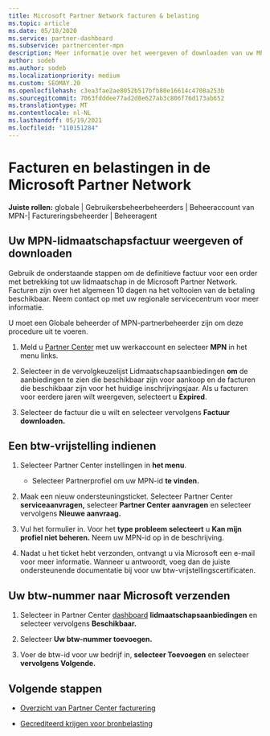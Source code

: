 ```yaml
---
title: Microsoft Partner Network facturen & belasting
ms.topic: article
ms.date: 05/18/2020
ms.service: partner-dashboard
ms.subservice: partnercenter-mpn
description: Meer informatie over het weergeven of downloaden van uw MPN-lidmaatschapsfactuur, het indienen voor btw-vrijstelling en het verzenden van uw btw-nummer door Microsoft.
author: sodeb
ms.author: sodeb
ms.localizationpriority: medium
ms.custom: SEOMAY.20
ms.openlocfilehash: c3ea3fae2ae8052b517bfb80e16614c4708a253b
ms.sourcegitcommit: 7063fdddee77ad2d8e627ab3c806f76d173ab652
ms.translationtype: MT
ms.contentlocale: nl-NL
ms.lasthandoff: 05/19/2021
ms.locfileid: "110151284"
---
```

# <a name="invoices-and-taxes-in-the-microsoft-partner-network"></a>Facturen en belastingen in de Microsoft Partner Network

**Juiste rollen:** globale | Gebruikersbeheerbeheerders | Beheeraccount van MPN-| Factureringsbeheerder | Beheeragent

## <a name="view-or-download-your-mpn-membership-invoice"></a>Uw MPN-lidmaatschapsfactuur weergeven of downloaden

Gebruik de onderstaande stappen om de definitieve factuur voor een order met betrekking tot uw lidmaatschap in de Microsoft Partner Network. Facturen zijn over het algemeen 10 dagen na het voltooien van de betaling beschikbaar. Neem contact op met uw regionale servicecentrum voor meer informatie.  

U moet een Globale beheerder of MPN-partnerbeheerder zijn om deze procedure uit te voeren. 

1.  Meld u [Partner Center](https://partner.microsoft.com/dashboard/home) met uw werkaccount en selecteer **MPN** in het menu links.

4.  Selecteer in de vervolgkeuzelijst Lidmaatschapsaanbiedingen **om** de aanbiedingen te zien die beschikbaar zijn voor aankoop en de facturen die beschikbaar zijn voor het huidige inschrijvingsjaar. Als u facturen voor eerdere jaren wilt weergeven, selecteert u **Expired**.

6.  Selecteer de factuur die u wilt en selecteer vervolgens **Factuur downloaden.** 

## <a name="file-a-tax-exemption"></a>Een btw-vrijstelling indienen

1.  Selecteer Partner Center instellingen in **het menu**.
    - Selecteer Partnerprofiel om uw MPN-id **te vinden.**

2.  Maak een nieuw ondersteuningsticket. Selecteer Partner Center **serviceaanvragen,** selecteer **Partner Center aanvragen** en selecteer vervolgens **Nieuwe aanvraag.**

3.  Vul het formulier in. Voor het **type probleem selecteert** u **Kan mijn profiel niet beheren.** Neem uw MPN-id op in de beschrijving.

4.  Nadat u het ticket hebt verzonden, ontvangt u via Microsoft een e-mail voor meer informatie. Wanneer u antwoordt, voeg dan de juiste ondersteunende documentatie bij voor uw btw-vrijstellingscertificaten.

## <a name="send-microsoft-your-vat-id-number"></a>Uw btw-nummer naar Microsoft verzenden

1.  Selecteer in Partner Center [dashboard](https://partner.microsoft.com/dashboard/home) **lidmaatschapsaanbiedingen** en selecteer vervolgens **Beschikbaar.** 

2.  Selecteer **Uw btw-nummer toevoegen.** 

3.  Voer de btw-id voor uw bedrijf in, **selecteer Toevoegen** en selecteer **vervolgens Volgende.** 

## <a name="next-steps"></a>Volgende stappen

- [Overzicht van Partner Center facturering](billing-basics.md)

- [Gecrediteerd krijgen voor bronbelasting](withholding-tax-credit-form.md)